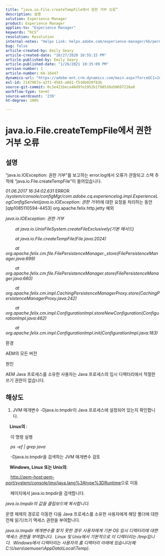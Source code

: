 ```yaml
---
title: “java.io.File.createTempFile에서 권한 거부 오류”
description: 설명
solution: Experience Manager
product: Experience Manager
applies-to: "Experience Manager"
keywords: “KCS”
resolution: Resolution
internal-notes: "Helpx Link: helpx.adobe.com/experience-manager/kb/permission_denied_error_from_java_io_file.html"
bug: false
article-created-by: Emily Geary
article-created-date: "10/27/2020 10:55:15 PM"
article-published-by: Emily Geary
article-published-date: "1/26/2021 10:35:09 PM"
version-number: 1
article-number: KA-16447
dynamics-url: "https://adobe-ent.crm.dynamics.com/main.aspx?forceUCI=1&pagetype=entityrecord&etn=knowledgearticle&id=bfc91274-a718-eb11-a813-000d3a5937f3"
exl-id: 2147967a-a2f1-4585-a8d1-f510b020f83b
source-git-commit: 0c3e421beca46d9fe1952b1f98538a50697216a0
workflow-type: tm+mt
source-wordcount: '239'
ht-degree: 100%

---
```


# java.io.File.createTempFile에서 권한 거부 오류

## 설명

“java.io.IOException: 권한 거부”를 보고하는 error.log에서 오류가 관찰되고 스택 추적에 “java.io.File.createTempFile”이 들어있습니다.

<em>01.06.2017 16:34:02.631 </em>ERROR<em> /system/console/configMgr/com.adobe.cq.experiencelog.impl.ExperienceLogConfigServlet(java.io.IOException: 권한 거부)</em>에 대한 요청을 처리하는 동안 [qtp1085110594-4453] org.apache.felix.http.jetty 예외

<em>java.io.IOException: 권한 거부</em>

<em>        at java.io.UnixFileSystem.createFileExclusively(기본 메서드)</em>

<em>        at java.io.File.createTempFile(File.java:2024)</em>

<em>        at org.apache.felix.cm.file.FilePersistenceManager._store(FilePersistenceManager.java:699)</em>

<em>        at org.apache.felix.cm.file.FilePersistenceManager.store(FilePersistenceManager.java:660)</em>

<em>        at org.apache.felix.cm.impl.CachingPersistenceManagerProxy.store(CachingPersistenceManagerProxy.java:242)</em>

<em>        at org.apache.felix.cm.impl.ConfigurationImpl.storeNewConfiguration(ConfigurationImpl.java:462)</em>

<em>        at org.apache.felix.cm.impl.ConfigurationImpl.init(ConfigurationImpl.java:183)</em>


환경



AEM의 모든 버전


원인



AEM Java 프로세스를 소유한 사용자는 Java 프로세스의 임시 디렉터리에서 적절한 쓰기 권한이 없습니다.

## 해상도

1. JVM 매개변수 -Djava.io.tmpdir이 Java 프로세스에 설정되어 있는지 확인합니다. 




<b>    Linux의 </b>: 

    이 명령 실행

<em>    ps -ef | grep java</em>

    -Djava.io.tmpdir을 검색하는 JVM 매개변수 검토

<b>    Windows, Linux 또는 Unix의</b>:   

    [http://<em>aem-host:aem-port</em>/system/console/jmx/java.lang%3Atype%3DRuntime](http://aem-host:aem-port/system/console/jmx/java.lang%3Atype%3DRuntime)으로 이동

    페이지에서 java.io.tmpdir을 검색합니다.

<em>   java.io.tmpdir의 값을 클립보드에 복사합니다.

</em>   운영 체제의 경로로 이동한 다음 Java 프로세스를 소유한 사용자에게 해당 폴더에 대한 전체 읽기/쓰기 액세스 권한을 부여합니다.

<em>   java.io.tmpdir 매개변수를 찾지 못한 경우 사용자에게 기본 OS 임시 디렉터리에 대한 액세스 권한을 부여합니다.  Linux 및 Unix에서 기본적으로 이 디렉터리는 /tmp입니다.  Windows에서 디렉터리는 사용자의 홈 디렉터리 아래에 있습니다(예: C:\Users\aemuser\AppData\Local\Temp).
